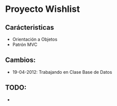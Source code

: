<h1>Proyecto Wishlist</h1>

<h2>Carácteristicas</h2>

<ul>
<li>Orientación a Objetos</li>
<li>Patrón MVC</li>
</ul>

<h2>Cambios:</h2>
<ul>
<li>19-04-2012: Trabajando en Clase Base de Datos</li>
</ul>

<h2>TODO:</h2>
<ul>
<li></li>
</ul>

